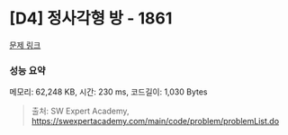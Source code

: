 # [D4] 정사각형 방 - 1861 

[문제 링크](https://swexpertacademy.com/main/code/problem/problemDetail.do?contestProbId=AV5LtJYKDzsDFAXc) 

### 성능 요약

메모리: 62,248 KB, 시간: 230 ms, 코드길이: 1,030 Bytes



> 출처: SW Expert Academy, https://swexpertacademy.com/main/code/problem/problemList.do